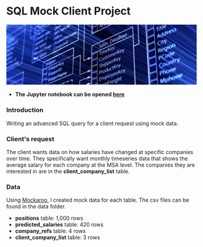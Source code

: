 # SQL Mock Client Project

![database](images/database.jpg)

* **The Jupyter notebook can be opened [here](sql-project.ipynb)**

### Introduction

Writing an advanced SQL query for a client request using mock data.

### Client's request

The client wants data on how salaries have changed at specific companies over time. They specifically want monthly timeseries data that shows the average salary for each company at the MSA level. The companies they are interested in are in the **client_company_list** table.

### Data

Using [Mockaroo](https://www.mockaroo.com/), I created mock data for each table. The csv files can be found in the data folder.
* **positions** table: 1,000 rows
* **predicted_salaries** table: 420 rows
* **company_refs** table: 4 rows
* **client_company_list** table: 3 rows